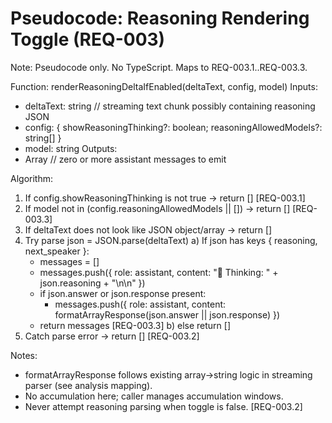 # Pseudocode: Reasoning Rendering Toggle (REQ-003)

Note: Pseudocode only. No TypeScript. Maps to REQ-003.1..REQ-003.3.

Function: renderReasoningDeltaIfEnabled(deltaText, config, model)
Inputs:
- deltaText: string // streaming text chunk possibly containing reasoning JSON
- config: { showReasoningThinking?: boolean; reasoningAllowedModels?: string[] }
- model: string
Outputs:
- Array<IMessage> // zero or more assistant messages to emit

Algorithm:
1) If config.showReasoningThinking is not true → return [] [REQ-003.1]
2) If model not in (config.reasoningAllowedModels || []) → return [] [REQ-003.3]
3) If deltaText does not look like JSON object/array → return []
4) Try parse json = JSON.parse(deltaText)
   a) If json has keys { reasoning, next_speaker }:
      - messages = []
      - messages.push({ role: assistant, content: "🤔 Thinking: " + json.reasoning + "\n\n" })
      - if json.answer or json.response present:
        - messages.push({ role: assistant, content: formatArrayResponse(json.answer || json.response) })
      - return messages [REQ-003.3]
   b) else return []
5) Catch parse error → return [] [REQ-003.2]

Notes:
- formatArrayResponse follows existing array→string logic in streaming parser (see analysis mapping).
- No accumulation here; caller manages accumulation windows.
- Never attempt reasoning parsing when toggle is false. [REQ-003.2]
